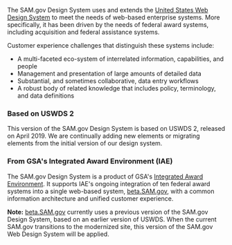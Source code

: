 The SAM.gov Design System uses and extends the [United States Web Design System](https://designsystem.digital.gov) to meet the needs of web-based enterprise systems. More specifically, it has been driven by the needs of federal award systems, including acquisition and federal assistance systems.

Customer experience challenges that distinguish these systems include:
- A multi-faceted eco-system of interrelated information, capabilities, and people
- Management and presentation of large amounts of detailed data
- Substantial, and sometimes collaborative, data entry workflows
- A robust body of related knowledge that includes policy, terminology, and data definitions

### Based on USWDS 2
This version of the SAM.gov Design System is based on USWDS 2, released on April 2019. We are continually adding new elements or migrating elements from the initial version of our design system.

### From GSA's Integrated Award Environment (IAE)
The SAM.gov Design System is a product of GSA's [Integrated Award Environment](https://gsa.gov/iae). It supports IAE's ongoing integration of ten federal award systems into a single web-based system, [beta.SAM.gov](https://beta.SAM.gov), with a common information architecture and unified customer experience.

**Note:** [beta.SAM.gov](https://beta.SAM.gov) currently uses a previous version of the SAM.gov Design System, based on an earlier version of USWDS. When the current SAM.gov transitions to the modernized site, this version of the SAM.gov Web Design System will be applied.

